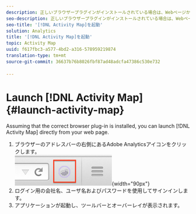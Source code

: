 ```yaml
---
description: 正しいブラウザープラグインがインストールされている場合は、Webページから直接[!DNL Activity Map]を起動できます。
seo-description: 正しいブラウザープラグインがインストールされている場合は、Webページから直接[!DNL Activity Map]を起動できます。
seo-title: '[!DNL Activity Map]を起動'
solution: Analytics
title: '[!DNL Activity Map]を起動'
topic: Activity Map
uuid: f617fbc3-a577-4bd2-a316-578959219874
translation-type: tm+mt
source-git-commit: 36637b76b8026fbf87ad48adcfa47386c530e732

---
```



# Launch [!DNL Activity Map]{#launch-activity-map}

Assuming that the correct browser plug-in is installed, you can launch [!DNL Activity Map] directly from your web page.

1. ブラウザーのアドレスバーの右側にあるAdobe Analyticsアイコンをクリックします。\
   ![](assets/an_icon.png){width="90px"}
1. ログイン用の会社名、ユーザ名およびパスワードを使用してサインインします。
1. アプリケーションが起動し、ツールバーとオーバーレイが表示されます。

